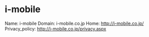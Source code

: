 
# i-mobile

Name: i-mobile
Domain: i-mobile.co.jp
Home: http://i-mobile.co.jp/
Privacy_policy: http://i-mobile.co.jp/privacy.aspx

